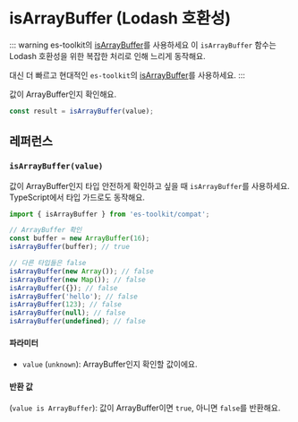 # isArrayBuffer (Lodash 호환성)

::: warning es-toolkit의 [isArrayBuffer](../../predicate/isArrayBuffer.md)를 사용하세요
이 `isArrayBuffer` 함수는 Lodash 호환성을 위한 복잡한 처리로 인해 느리게 동작해요.

대신 더 빠르고 현대적인 `es-toolkit`의 [isArrayBuffer](../../predicate/isArrayBuffer.md)를 사용하세요.
:::

값이 ArrayBuffer인지 확인해요.

```typescript
const result = isArrayBuffer(value);
```

## 레퍼런스

### `isArrayBuffer(value)`

값이 ArrayBuffer인지 타입 안전하게 확인하고 싶을 때 `isArrayBuffer`를 사용하세요. TypeScript에서 타입 가드로도 동작해요.

```typescript
import { isArrayBuffer } from 'es-toolkit/compat';

// ArrayBuffer 확인
const buffer = new ArrayBuffer(16);
isArrayBuffer(buffer); // true

// 다른 타입들은 false
isArrayBuffer(new Array()); // false
isArrayBuffer(new Map()); // false
isArrayBuffer({}); // false
isArrayBuffer('hello'); // false
isArrayBuffer(123); // false
isArrayBuffer(null); // false
isArrayBuffer(undefined); // false
```

#### 파라미터

- `value` (`unknown`): ArrayBuffer인지 확인할 값이에요.

#### 반환 값

(`value is ArrayBuffer`): 값이 ArrayBuffer이면 `true`, 아니면 `false`를 반환해요.
